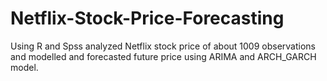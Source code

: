 # Netflix-Stock-Price-Forecasting
Using R and Spss analyzed Netflix stock price of about 1009 observations  and modelled and forecasted future price using ARIMA and ARCH_GARCH  model.
